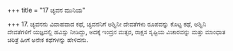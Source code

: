 +++
title = "17 ಚ್ಯವನ ಮುನಿಯ"

+++
17. ಚ್ಯವನನು ವಿವಾಹವಾದ ಕಥೆ, ಚ್ಯವನನಿಗೆ ಅಶ್ವಿನೀ ದೇವತೆಗಳು ರೂಪವನ್ನು ಕೊಟ್ಟ ಕಥೆ, ಅಶ್ವಿನಿ ದೇವತೆಗಳಿಗೆ ಯಜ್ಞದಲ್ಲಿ ಹವಿಸ್ಸು ನೀಡಿದ್ದು, ಅದಕ್ಕೆ ಇಂದ್ರನ ಮತ್ಸರ, ರಾಕ್ಷಸ ಸೃಷ್ಟಿಯ ವಿಚಾರವನ್ನು ಮತ್ತು ಮಾಂಧಾತ ಚರಿತ್ರೆ ಹೀಗೆ ಅನೇಕ ಕಥೆಗಳನ್ನು ಹೇಳಿದನು.